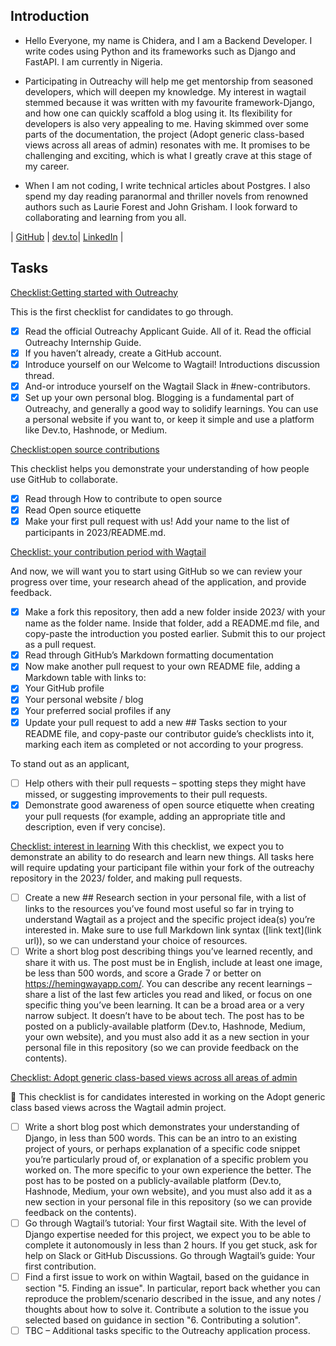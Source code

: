 ## Introduction

- Hello Everyone, my name is Chidera, and I am a Backend Developer. I write codes using Python and its frameworks such as Django and FastAPI. I am currently in Nigeria.

- Participating in Outreachy will help me get mentorship from seasoned developers, which will deepen my knowledge. My interest in wagtail stemmed because it was written with my favourite framework-Django, and how one can quickly scaffold a blog using it. Its flexibility for developers is also very appealing to me. Having skimmed over some parts of the documentation, the project (Adopt generic class-based views across all areas of admin) resonates with me. It promises to be challenging and exciting, which is what I greatly crave at this stage of my career.

- When I am not coding, I write technical articles about Postgres. I also spend my day reading paranormal and thriller novels from renowned authors such as Laurie Forest and John Grisham. I look forward to collaborating and learning from you all.

| [GitHub](github.com/chidera6) | [dev.to](dev.to/chidera)| [LinkedIn](https://www.linkedin.com/in/chidera-stella-onumajuru/) |

## Tasks
[Checklist:Getting started with Outreachy](https://github.com/wagtail/outreachy/blob/main/contributor-guide.md#checklist-getting-started-with-outreachy)

This is the first checklist for candidates to go through.

- [x] Read the official Outreachy Applicant Guide. All of it. Read the official Outreachy Internship Guide.
- [x] If you haven’t already, create a GitHub account.
- [x] Introduce yourself on our Welcome to Wagtail! Introductions discussion thread.
- [x] And-or introduce yourself on the Wagtail Slack in #new-contributors.
- [x] Set up your own personal blog. Blogging is a fundamental part of Outreachy, and generally a good way to solidify learnings. You can use a personal website if you want to, or keep it simple and use a platform like Dev.to, Hashnode, or Medium.

[Checklist:open source contributions](https://github.com/wagtail/outreachy/blob/main/contributor-guide.md#checklist-open-source-contributions)

This checklist helps you demonstrate your understanding of how people use GitHub to collaborate.

- [x] Read through How to contribute to open source
- [x] Read Open source etiquette
- [x] Make your first pull request with us! Add your name to the list of participants in 2023/README.md.

[Checklist: your contribution period with Wagtail](https://github.com/wagtail/outreachy/blob/main/contributor-guide.md#checklist-your-contribution-period-with-wagtail)

And now, we will want you to start using GitHub so we can review your progress over time, your research ahead of the application, and provide feedback.

- [x] Make a fork this repository, then add a new folder inside 2023/ with your name as the folder name. Inside that folder, add a README.md file, and copy-paste the introduction you posted earlier. Submit this to our project as a pull request.
- [x] Read through GitHub’s Markdown formatting documentation
- [x] Now make another pull request to your own README file, adding a Markdown table with links to:
- [x] Your GitHub profile
- [x] Your personal website / blog
- [x] Your preferred social profiles if any
- [x] Update your pull request to add a new ## Tasks section to your README file, and copy-paste our contributor guide’s checklists into it, marking each item as completed or not according to your progress.

To stand out as an applicant,

- [ ] Help others with their pull requests – spotting steps they might have missed, or suggesting improvements to their pull requests.
- [x] Demonstrate good awareness of open source etiquette when creating your pull requests (for example, adding an appropriate title and description, even if very concise).

[Checklist: interest in learning](https://github.com/wagtail/outreachy/blob/main/contributor-guide.md#checklist-interest-in-learning)
With this checklist, we expect you to demonstrate an ability to do research and learn new things. All tasks here will require updating your participant file within your fork of the outreachy repository in the 2023/ folder, and making pull requests.

- [ ] Create a new ## Research section in your personal file, with a list of links to the resources you’ve found most useful so far in trying to understand Wagtail as a project and the specific project idea(s) you’re interested in. Make sure to use full Markdown link syntax ([link text](link url)), so we can understand your choice of resources.
- [ ] Write a short blog post describing things you’ve learned recently, and share it with us. The post must be in English, include at least one image, be less than 500 words, and score a Grade 7 or better on https://hemingwayapp.com/. You can describe any recent learnings – share a list of the last few articles you read and liked, or focus on one specific thing you’ve been learning. It can be a broad area or a very narrow subject. It doesn’t have to be about tech. The post has to be posted on a publicly-available platform (Dev.to, Hashnode, Medium, your own website), and you must also add it as a new section in your personal file in this repository (so we can provide feedback on the contents).

[Checklist: Adopt generic class-based views across all areas of admin](https://github.com/wagtail/outreachy/blob/main/contributor-guide.md#checklist-adopt-generic-class-based-views-across-the-wagtail-admin)

🚧 This checklist is for candidates interested in working on the Adopt generic class based views across the Wagtail admin project.

- [ ] Write a short blog post which demonstrates your understanding of Django, in less than 500 words. This can be an intro to an existing project of yours, or perhaps explanation of a specific code snippet you’re particularly proud of, or explanation of a specific problem you worked on. The more specific to your own experience the better. The post has to be posted on a publicly-available platform (Dev.to, Hashnode, Medium, your own website), and you must also add it as a new section in your personal file in this repository (so we can provide feedback on the contents).
- [ ] Go through Wagtail’s tutorial: Your first Wagtail site. With the level of Django expertise needed for this project, we expect you to be able to complete it autonomously in less than 2 hours. If you get stuck, ask for help on Slack or GitHub Discussions.
Go through Wagtail’s guide: Your first contribution.
- [ ] Find a first issue to work on within Wagtail, based on the guidance in section "5. Finding an issue". In particular, report back whether you can reproduce the problem/scenario described in the issue, and any notes / thoughts about how to solve it.
Contribute a solution to the issue you selected based on guidance in section "6. Contributing a solution".
- [ ] TBC – Additional tasks specific to the Outreachy application process.